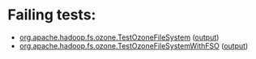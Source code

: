# Failing tests: 

 * [org.apache.hadoop.fs.ozone.TestOzoneFileSystem](hadoop-ozone/integration-test/org.apache.hadoop.fs.ozone.TestOzoneFileSystem.txt) ([output](hadoop-ozone/integration-test/org.apache.hadoop.fs.ozone.TestOzoneFileSystem-output.txt))
 * [org.apache.hadoop.fs.ozone.TestOzoneFileSystemWithFSO](hadoop-ozone/integration-test/org.apache.hadoop.fs.ozone.TestOzoneFileSystemWithFSO.txt) ([output](hadoop-ozone/integration-test/org.apache.hadoop.fs.ozone.TestOzoneFileSystemWithFSO-output.txt))
